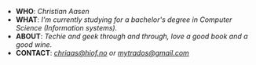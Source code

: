 - **WHO**: *Christian Aasen*
- **WHAT**: *I’m currently studying for a bachelor's degree in Computer Science (Information systems).*
- **ABOUT**: *Techie and geek through and through, love a good book and a good wine.*
- **CONTACT**: *chriaas@hiof.no or mytrados@gmail.com*
